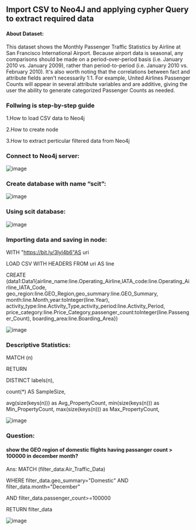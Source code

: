 ## Import CSV to Neo4J and applying cypher Query to extract required data

#### About Dataset:
This dataset shows the Monthly Passenger Traffic Statistics by Airline at San Francisco International Airport. Because airport data is seasonal, any comparisons should be made on a period-over-period basis (i.e. January 2010 vs. January 2009), rather than period-to-period (i.e. January 2010 vs. February 2010). It's also worth noting that the correlations between fact and attribute fields aren't necessarily 1:1. For example, United Airlines Passenger Counts will appear in several attribute variables and are additive, giving the user the ability to generate categorized Passenger Counts as needed.

### Follwing is step-by-step guide 
1.How to load CSV data to Neo4j 

2.How to create node 

3.How to extract perticular filtered data from Neo4j

### Connect to Neo4j server: 
![image](https://user-images.githubusercontent.com/81969659/156782489-34af3354-6767-4947-a729-56fc86e29824.png)
### Create database with name “scit”:
 ![image](https://user-images.githubusercontent.com/81969659/156782554-d102244f-1ce1-42a5-b13b-9b9b95f231e2.png)
### Using scit database:
 ![image](https://user-images.githubusercontent.com/81969659/156782774-8851385b-ec43-4806-b969-311caba9b3a9.png)

### Importing data and saving in node:
WITH "https://bit.ly/3Iyl4b6"AS uri

LOAD CSV WITH HEADERS FROM uri AS line

CREATE (data1:Data1{airline_name:line.Operating_Airline,IATA_code:line.Operating_Airline_IATA_Code,
        geo_region:line.GEO_Region,geo_summary:line.GEO_Summary,
        month:line.Month,year:toInteger(line.Year),
        activity_type:line.Activity_Type,activity_period:line.Activity_Period,
        price_category:line.Price_Category,passenger_count:toInteger(line.Passenger_Count),
        boarding_area:line.Boarding_Area})
        
 ![image](https://user-images.githubusercontent.com/81969659/156782814-92874fd7-48fa-4980-a23d-e516def356eb.png)

### Descriptive Statistics:
MATCH (n) 

RETURN

DISTINCT labels(n),

count(*) AS SampleSize,

avg(size(keys(n))) as Avg_PropertyCount,
min(size(keys(n))) as Min_PropertyCount,
max(size(keys(n))) as Max_PropertyCount,


 ![image](https://user-images.githubusercontent.com/81969659/156782837-9dca58f5-7f45-40a9-8831-5a189e0a562f.png)

### Question:
#### show the GEO region of domestic flights having passanger count > 100000 in december month?
Ans:
MATCH (filter_data:Air_Traffic_Data)

WHERE filter_data.geo_summary="Domestic" AND filter_data.month="December" 

AND filter_data.passenger_count>=100000

RETURN filter_data

 ![image](https://user-images.githubusercontent.com/81969659/156782944-b426787c-f746-40a3-8e25-262b0fba36fc.png)

 


